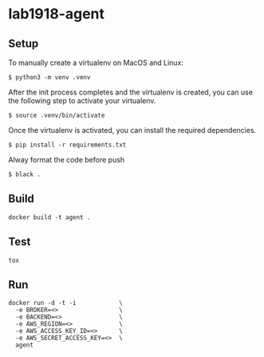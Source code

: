 # lab1918-agent

## Setup

To manually create a virtualenv on MacOS and Linux:

```
$ python3 -m venv .venv
```

After the init process completes and the virtualenv is created, you can use the following
step to activate your virtualenv.

```
$ source .venv/bin/activate
```

Once the virtualenv is activated, you can install the required dependencies.

```
$ pip install -r requirements.txt
```

Alway format the code before push

```
$ black .
```

## Build

```
docker build -t agent .
```

## Test

```
tox
```

## Run
```
docker run -d -t -i            \
  -e BROKER=<>                 \
  -e BACKEND=<>                \
  -e AWS_REGION=<>             \
  -e AWS_ACCESS_KEY_ID=<>      \
  -e AWS_SECRET_ACCESS_KEY=<>  \
  agent
```